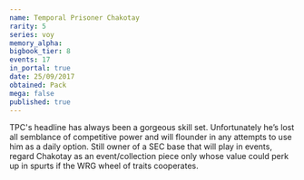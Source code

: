 ```yaml
---
name: Temporal Prisoner Chakotay
rarity: 5
series: voy
memory_alpha:
bigbook_tier: 8
events: 17
in_portal: true
date: 25/09/2017
obtained: Pack
mega: false
published: true
---
```


TPC's headline has always been a gorgeous skill set. Unfortunately he’s lost all semblance of competitive power and will flounder in any attempts to use him as a daily option. Still owner of a SEC base that will play in events, regard Chakotay as an event/collection piece only whose value could perk up in spurts if the WRG wheel of traits cooperates.
